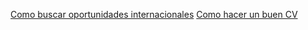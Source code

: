 [Como buscar oportunidades internacionales](../../02%20-%20Atomic/Como%20buscar%20oportunidades%20internacionales.md)
[Como hacer un buen CV](../../02%20-%20Atomic/Como%20hacer%20un%20buen%20CV.md)
